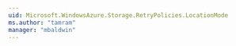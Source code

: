 ```yaml
---
uid: Microsoft.WindowsAzure.Storage.RetryPolicies.LocationMode
ms.author: "tamram"
manager: "mbaldwin"
---
```

